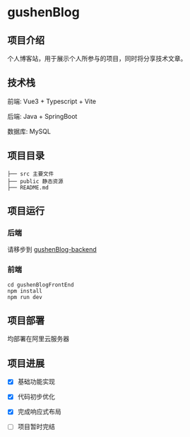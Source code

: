 # gushenBlog

## 项目介绍

个人博客站，用于展示个人所参与的项目，同时将分享技术文章。

## 技术栈
前端: Vue3 + Typescript + Vite

后端: Java + SpringBoot

数据库: MySQL

## 项目目录

```
├── src 主要文件
├── public 静态资源
├── README.md
```

## 项目运行

### 后端

请移步到 [gushenBlog-backend](https://gitee.com/gushenfree/gushen-blog-back-end)

### 前端

```
cd gushenBlogFrontEnd
npm install
npm run dev
```

## 项目部署

均部署在阿里云服务器

## 项目进展

- [x] 基础功能实现
- [x] 代码初步优化
- [x] 完成响应式布局
- [ ] 项目暂时完结


